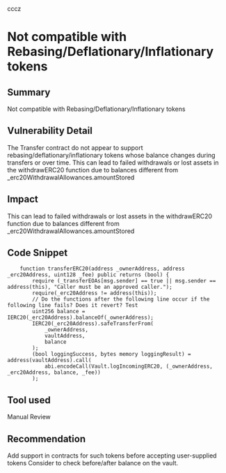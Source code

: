 cccz
# Not compatible with Rebasing/Deflationary/Inflationary tokens

## Summary
Not compatible with Rebasing/Deflationary/Inflationary tokens
## Vulnerability Detail
The Transfer contract do not appear to support rebasing/deflationary/inflationary tokens whose balance changes during transfers or over time. This can lead to failed withdrawals or lost assets in the withdrawERC20 function due to balances different from _erc20WithdrawalAllowances.amountStored
## Impact
This can lead to failed withdrawals or lost assets in the withdrawERC20 function due to balances different from _erc20WithdrawalAllowances.amountStored
## Code Snippet
```
    function transferERC20(address _ownerAddress, address _erc20Address, uint128 _fee) public returns (bool) {
        require (_transferEOAs[msg.sender] == true || msg.sender == address(this), "Caller must be an approved caller.");
        require(_erc20Address != address(this));
        // Do the functions after the following line occur if the following line fails? Does it revert? Test
        uint256 balance = IERC20(_erc20Address).balanceOf(_ownerAddress);
        IERC20(_erc20Address).safeTransferFrom(
            _ownerAddress, 
            vaultAddress, 
            balance
        );
        (bool loggingSuccess, bytes memory loggingResult) = address(vaultAddress).call(
            abi.encodeCall(Vault.logIncomingERC20, (_ownerAddress, _erc20Address, balance, _fee))
        );
```
## Tool used

Manual Review

## Recommendation

Add support in contracts for such tokens before accepting user-supplied tokens
Consider to check before/after balance on the vault.

